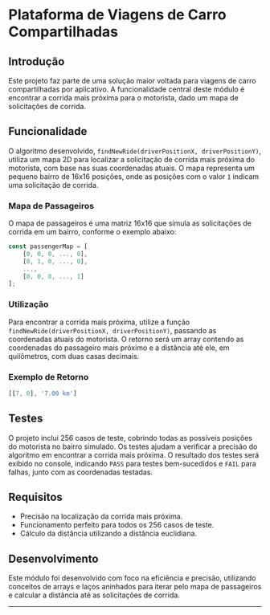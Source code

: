 # Plataforma de Viagens de Carro Compartilhadas

## Introdução

Este projeto faz parte de uma solução maior voltada para viagens de carro compartilhadas por aplicativo. A funcionalidade central deste módulo é encontrar a corrida mais próxima para o motorista, dado um mapa de solicitações de corrida.

## Funcionalidade

O algoritmo desenvolvido, `findNewRide(driverPositionX, driverPositionY)`, utiliza um mapa 2D para localizar a solicitação de corrida mais próxima do motorista, com base nas suas coordenadas atuais. O mapa representa um pequeno bairro de 16x16 posições, onde as posições com o valor `1` indicam uma solicitação de corrida.

### Mapa de Passageiros

O mapa de passageiros é uma matriz 16x16 que simula as solicitações de corrida em um bairro, conforme o exemplo abaixo:

```javascript
const passengerMap = [
    [0, 0, 0, ..., 0],
    [0, 1, 0, ..., 0],
    ...,
    [0, 0, 0, ..., 1]
];
```

### Utilização

Para encontrar a corrida mais próxima, utilize a função `findNewRide(driverPositionX, driverPositionY)`, passando as coordenadas atuais do motorista. O retorno será um array contendo as coordenadas do passageiro mais próximo e a distância até ele, em quilômetros, com duas casas decimais.

### Exemplo de Retorno

```javascript
[[7, 0], '7.00 km']
```

## Testes

O projeto inclui 256 casos de teste, cobrindo todas as possíveis posições do motorista no bairro simulado. Os testes ajudam a verificar a precisão do algoritmo em encontrar a corrida mais próxima. O resultado dos testes será exibido no console, indicando `PASS` para testes bem-sucedidos e `FAIL` para falhas, junto com as coordenadas testadas.

## Requisitos

- Precisão na localização da corrida mais próxima.
- Funcionamento perfeito para todos os 256 casos de teste.
- Cálculo da distância utilizando a distância euclidiana.

## Desenvolvimento

Este módulo foi desenvolvido com foco na eficiência e precisão, utilizando conceitos de arrays e laços aninhados para iterar pelo mapa de passageiros e calcular a distância até as solicitações de corrida.

---
